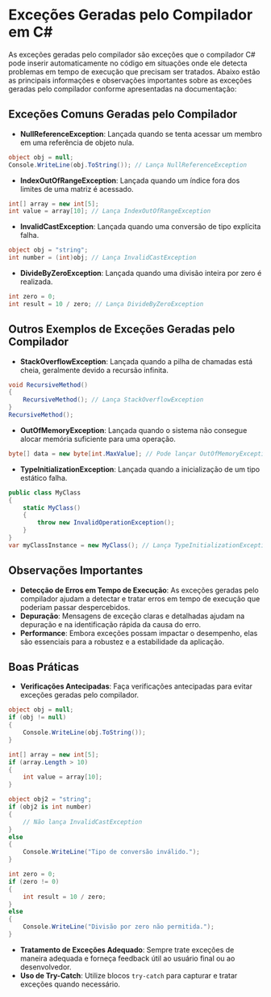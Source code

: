 
# Exceções Geradas pelo Compilador em C#

As exceções geradas pelo compilador são exceções que o compilador C# pode inserir automaticamente no código em situações onde ele detecta problemas em tempo de execução que precisam ser tratados. Abaixo estão as principais informações e observações importantes sobre as exceções geradas pelo compilador conforme apresentadas na documentação:

## Exceções Comuns Geradas pelo Compilador
- **NullReferenceException**: Lançada quando se tenta acessar um membro em uma referência de objeto nula.
```csharp
object obj = null;
Console.WriteLine(obj.ToString()); // Lança NullReferenceException
```

- **IndexOutOfRangeException**: Lançada quando um índice fora dos limites de uma matriz é acessado.
```csharp
int[] array = new int[5];
int value = array[10]; // Lança IndexOutOfRangeException
```

- **InvalidCastException**: Lançada quando uma conversão de tipo explícita falha.
```csharp
object obj = "string";
int number = (int)obj; // Lança InvalidCastException
```

- **DivideByZeroException**: Lançada quando uma divisão inteira por zero é realizada.
```csharp
int zero = 0;
int result = 10 / zero; // Lança DivideByZeroException
```

## Outros Exemplos de Exceções Geradas pelo Compilador
- **StackOverflowException**: Lançada quando a pilha de chamadas está cheia, geralmente devido a recursão infinita.
```csharp
void RecursiveMethod()
{
    RecursiveMethod(); // Lança StackOverflowException
}
RecursiveMethod();
```

- **OutOfMemoryException**: Lançada quando o sistema não consegue alocar memória suficiente para uma operação.
```csharp
byte[] data = new byte[int.MaxValue]; // Pode lançar OutOfMemoryException
```

- **TypeInitializationException**: Lançada quando a inicialização de um tipo estático falha.
```csharp
public class MyClass
{
    static MyClass()
    {
        throw new InvalidOperationException();
    }
}
var myClassInstance = new MyClass(); // Lança TypeInitializationException
```

## Observações Importantes
- **Detecção de Erros em Tempo de Execução**: As exceções geradas pelo compilador ajudam a detectar e tratar erros em tempo de execução que poderiam passar despercebidos.
- **Depuração**: Mensagens de exceção claras e detalhadas ajudam na depuração e na identificação rápida da causa do erro.
- **Performance**: Embora exceções possam impactar o desempenho, elas são essenciais para a robustez e a estabilidade da aplicação.

## Boas Práticas
- **Verificações Antecipadas**: Faça verificações antecipadas para evitar exceções geradas pelo compilador.
```csharp
object obj = null;
if (obj != null)
{
    Console.WriteLine(obj.ToString());
}

int[] array = new int[5];
if (array.Length > 10)
{
    int value = array[10];
}

object obj2 = "string";
if (obj2 is int number)
{
    // Não lança InvalidCastException
}
else
{
    Console.WriteLine("Tipo de conversão inválido.");
}

int zero = 0;
if (zero != 0)
{
    int result = 10 / zero;
}
else
{
    Console.WriteLine("Divisão por zero não permitida.");
}
```

- **Tratamento de Exceções Adequado**: Sempre trate exceções de maneira adequada e forneça feedback útil ao usuário final ou ao desenvolvedor.
- **Uso de Try-Catch**: Utilize blocos `try-catch` para capturar e tratar exceções quando necessário.
